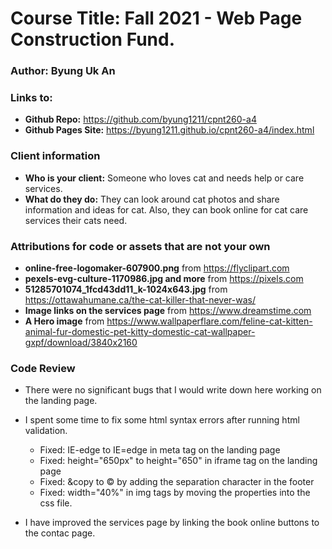# Course Title: Fall 2021 - Web Page Construction Fund.
### Author: Byung Uk An
### Links to:
  - **Github Repo:** https://github.com/byung1211/cpnt260-a4
  - **Github Pages Site:** https://byung1211.github.io/cpnt260-a4/index.html
  
### Client information
  - **Who is your client:** Someone who loves cat and needs help or care services.
  - **What do they do:** They can look around cat photos and share information and ideas for cat. Also, they can book online for cat care services their cats need.

### Attributions for code or assets that are not your own

- **online-free-logomaker-607900.png**
from https://flyclipart.com
- **pexels-evg-culture-1170986.jpg and more** from https://pixels.com
- **51285701074_1fcd43dd11_k-1024x643.jpg** from https://ottawahumane.ca/the-cat-killer-that-never-was/
- **Image links on the services page** from https://www.dreamstime.com
- **A Hero image** from https://www.wallpaperflare.com/feline-cat-kitten-animal-fur-domestic-pet-kitty-domestic-cat-wallpaper-gxpf/download/3840x2160

### Code Review
	
- There were no significant bugs that I would write down here working on the landing page.
- I spent some time to fix some html syntax errors after running html validation.

	- Fixed: IE-edge to IE=edge in meta tag on the landing page
	- Fixed: height="650px" to height="650" in iframe tag on the landing page
	- Fixed: &copy to &copy; by adding the separation character in the footer
	- Fixed: width="40%" in img tags by moving the properties into the css file.
- I have improved the services page by linking the book online buttons to the contac page.


